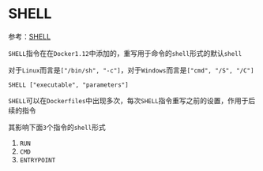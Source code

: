 
# SHELL

参考：[SHELL](https://docs.docker.com/engine/reference/builder/#shell)

`SHELL`指令在在`Docker1.12`中添加的，重写用于命令的`shell`形式的默认`shell`

对于`Linux`而言是`["/bin/sh", "-c"]`，对于`Windows`而言是`["cmd", "/S", "/C"]`

```
SHELL ["executable", "parameters"]
```

`SHELL`可以在`Dockerfiles`中出现多次，每次`SHELL`指令重写之前的设置，作用于后续的指令

其影响下面`3`个指令的`shell`形式

1. `RUN`
2. `CMD`
3. `ENTRYPOINT`